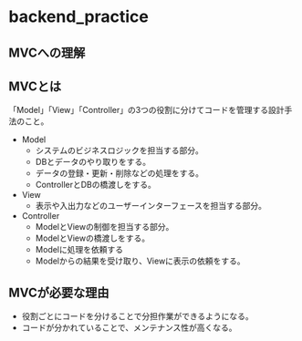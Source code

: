 # backend_practice

## MVCへの理解

##  MVCとは

「Model」「View」「Controller」の3つの役割に分けてコードを管理する設計手法のこと。

- Model
  - システムのビジネスロジックを担当する部分。
  - DBとデータのやり取りをする。
  - データの登録・更新・削除などの処理をする。
  - ControllerとDBの橋渡しをする。
- View
  - 表示や入出力などのユーザーインターフェースを担当する部分。
- Controller
  - ModelとViewの制御を担当する部分。
  - ModelとViewの橋渡しをする。
  - Modelに処理を依頼する
  - Modelからの結果を受け取り、Viewに表示の依頼をする。

##  MVCが必要な理由

- 役割ごとにコードを分けることで分担作業ができるようになる。
- コードが分かれていることで、メンテナンス性が高くなる。
